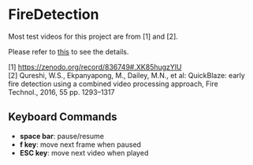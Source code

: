 # FireDetection
  
  Most test videos for this project are from [1] and [2].
  
  Please refer to [this](https://emoy.kim/projects/fire_detection/) to see the details.
  
  [1] <https://zenodo.org/record/836749#.XK85hugzYlU>  
  [2] Qureshi, W.S., Ekpanyapong, M., Dailey, M.N., et al: QuickBlaze: early fire detection using a combined video processing approach, Fire Technol., 2016, 55 pp. 1293–1317
  

  
## Keyboard Commands
  * **space bar**: pause/resume
  * **f key**: move next frame when paused
  * **ESC key**: move next video when played
